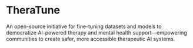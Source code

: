 # TheraTune
An open-source initiative for fine-tuning datasets and models to democratize AI-powered therapy and mental health support—empowering communities to create safer, more accessible therapeutic AI systems.
